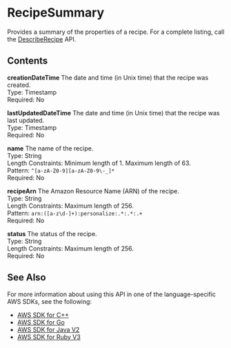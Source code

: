 # RecipeSummary<a name="API_RecipeSummary"></a>

Provides a summary of the properties of a recipe\. For a complete listing, call the [DescribeRecipe](API_DescribeRecipe.md) API\.

## Contents<a name="API_RecipeSummary_Contents"></a>

 **creationDateTime**   <a name="personalize-Type-RecipeSummary-creationDateTime"></a>
The date and time \(in Unix time\) that the recipe was created\.  
Type: Timestamp  
Required: No

 **lastUpdatedDateTime**   <a name="personalize-Type-RecipeSummary-lastUpdatedDateTime"></a>
The date and time \(in Unix time\) that the recipe was last updated\.  
Type: Timestamp  
Required: No

 **name**   <a name="personalize-Type-RecipeSummary-name"></a>
The name of the recipe\.  
Type: String  
Length Constraints: Minimum length of 1\. Maximum length of 63\.  
Pattern: `^[a-zA-Z0-9][a-zA-Z0-9\-_]*`   
Required: No

 **recipeArn**   <a name="personalize-Type-RecipeSummary-recipeArn"></a>
The Amazon Resource Name \(ARN\) of the recipe\.  
Type: String  
Length Constraints: Maximum length of 256\.  
Pattern: `arn:([a-z\d-]+):personalize:.*:.*:.+`   
Required: No

 **status**   <a name="personalize-Type-RecipeSummary-status"></a>
The status of the recipe\.  
Type: String  
Length Constraints: Maximum length of 256\.  
Required: No

## See Also<a name="API_RecipeSummary_SeeAlso"></a>

For more information about using this API in one of the language\-specific AWS SDKs, see the following:
+  [AWS SDK for C\+\+](https://docs.aws.amazon.com/goto/SdkForCpp/personalize-2018-05-22/RecipeSummary) 
+  [AWS SDK for Go](https://docs.aws.amazon.com/goto/SdkForGoV1/personalize-2018-05-22/RecipeSummary) 
+  [AWS SDK for Java V2](https://docs.aws.amazon.com/goto/SdkForJavaV2/personalize-2018-05-22/RecipeSummary) 
+  [AWS SDK for Ruby V3](https://docs.aws.amazon.com/goto/SdkForRubyV3/personalize-2018-05-22/RecipeSummary) 